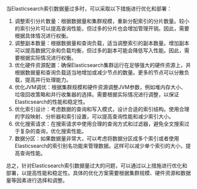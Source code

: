 当Elasticsearch索引数据量过多时，可以采取以下措施进行优化和部署：

1. 调整索引分片数量：根据数据量和集群规模，重新分配索引的分片数量。较小的索引分片可以提高查询性能，但过多的分片也会增加管理开销。因此，需要根据具体情况进行权衡。
2. 调整副本数量：根据数据量和查询负载，适当调整索引的副本数量。增加副本可以提高数据冗余和负载均衡，但过多的副本可能会降低写入性能。因此，需要根据实际情况进行权衡。
3. 优化硬件资源配置：确保Elasticsearch集群运行在足够强大的硬件资源上，并根据数据量和查询负载适当地增加或减少节点的数量。更多的节点可以分散负载，提高并行处理能力。
4. 优化JVM调优：根据集群规模和硬件资源调整JVM参数，例如堆内存大小、垃圾回收策略和并行收集器的选择。需要根据实际情况进行调整，以保证Elasticsearch的性能和稳定性。
5. 优化索引设计：考虑数据的查询和写入模式，设计合适的索引结构。使用合理的字段映射、分析器和索引设置，可以提高查询性能和减少索引大小。
6. 优化搜索请求：在搜索请求中使用合理的查询方式和过滤器，避免全文搜索过于复杂的查询，优化搜索性能。
7. 数据分区：如果数据量非常大，可以考虑将数据分区成多个索引或者使用Elasticsearch的索引别名功能来管理数据。这样可以减少单个索引的大小，提高查询性能。

总之，针对Elasticsearch索引数据量过大的问题，可以通过以上措施进行优化和部署，以提高性能和稳定性。具体的优化方案需要根据集群规模、硬件资源和数据量等因素进行选择和调整。
